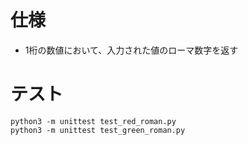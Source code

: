 # 仕様

* 1桁の数値において、入力された値のローマ数字を返す

# テスト
```
python3 -m unittest test_red_roman.py
python3 -m unittest test_green_roman.py
```